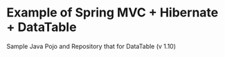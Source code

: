 # Example of Spring MVC + Hibernate + DataTable
Sample Java Pojo and Repository that for DataTable (v 1.10)
